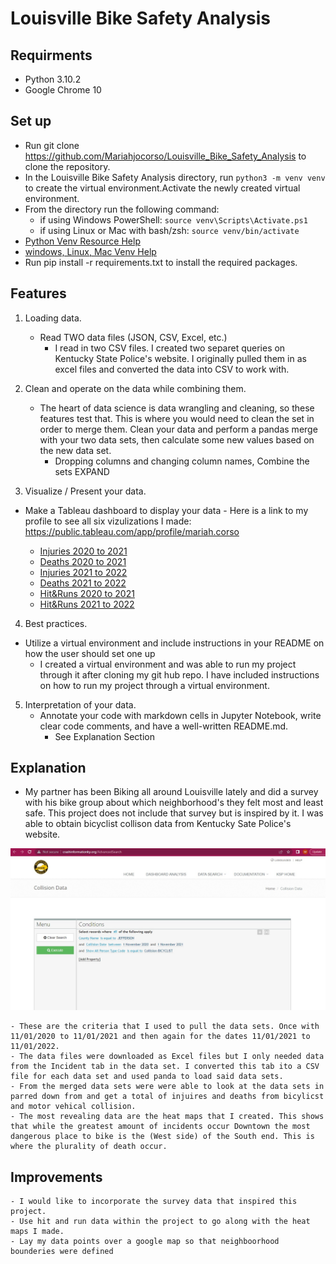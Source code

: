 # Louisville Bike Safety Analysis

## Requirments
 - Python 3.10.2
 - Google Chrome 10

## Set up

* Run git clone https://github.com/Mariahjocorso/Louisville_Bike_Safety_Analysis to clone the repository.
* In the Louisville Bike Safety Analysis directory, run ```python3 -m venv venv``` to create the virtual environment.Activate the newly created virtual environment. 
* From the directory run the following command:
    - if using Windows PowerShell: ```source venv\Scripts\Activate.ps1```
    - if using Linux or Mac with bash/zsh: ```source venv/bin/activate```
* [Python Venv Resource Help](https://docs.python.org/3/library/venv.html)
* [windows, Linux, Mac Venv Help](https://itnext.io/a-quick-guide-on-how-to-setup-a-python-virtual-environment-windows-linux-mac-bf662c2c77d3)
* Run pip install -r requirements.txt to install the required packages.

## Features
1. Loading data. 
    - Read TWO data files (JSON, CSV, Excel, etc.)
        - I read in two CSV files. I created two separet queries on Kentucky State Police's website. I originally pulled them in as excel files and converted the data into CSV to work with. 

2. Clean and operate on the data while combining them. 
    - The heart of data science is data wrangling and cleaning, so these features test that. This is where you would need to clean the set in order to merge them. Clean your data and perform a pandas merge with your two data sets, then calculate some new values based on the new data set.  
        - Dropping columns and changing column names, Combine the sets EXPAND

3. Visualize / Present your data. 

 - Make a Tableau dashboard to display your data
        - Here is a link to my profile to see all six vizulizations I made: https://public.tableau.com/app/profile/mariah.corso

    * [Injuries 2020 to 2021](https://public.tableau.com/views/BicyclistInjuries2020to2021/Injured1?:language=en-US&:display_count=n&:origin=viz_share_link)
    * [Deaths 2020 to 2021](https://public.tableau.com/views/BicyclistDeaths2020to2021/Deaths1?:language=en-US&:display_count=n&:origin=viz_share_link)
    * [Injuries 2021 to 2022](https://public.tableau.com/views/BicyclistInjuries2021to2022/Injured2?:language=en-US&:display_count=n&:origin=viz_share_link)
    * [Deaths 2021 to 2022](https://public.tableau.com/views/BicyclistDeaths2021to2022/Deaths2?:language=en-US&:display_count=n&:origin=viz_share_link)
    * [Hit&Runs 2020 to 2021](https://public.tableau.com/views/HitandRunInvolvingBicyclist2020to2021/HitRun1?:language=en-US&:display_count=n&:origin=viz_share_link)
    * [Hit&Runs 2021 to 2022](https://public.tableau.com/views/HitandRunInvolvingBicyclists2021to2022/HitRun2?:language=en-US&:display_count=n&:origin=viz_share_link)


4. Best practices.

- Utilize a virtual environment and include instructions in your README on how the user should set one up
    - I created a virtual environment and was able to run my project through it after cloning my git hub repo. I have included instructions on how to run my project through a virtual environment. 

5. Interpretation of your data. 
   - Annotate your code with markdown cells in Jupyter Notebook, write clear code comments, and have a well-written README.md.
        - See Explanation Section

## Explanation 
 - My partner has been Biking all around Louisville lately and did a survey with his bike group about which neighborhood's they felt most and least safe. This project does not include that survey but is inspired by it. I was able to obtain bicyclist collison data from Kentucky Sate Police's website.

![KSP Query](https://github.com/Mariahjocorso/Louisville_Bike_Safety_Analysis/blob/main/KSP_Query_Example.jpg)
 
    - These are the criteria that I used to pull the data sets. Once with 11/01/2020 to 11/01/2021 and then again for the dates 11/01/2021 to 11/01/2022. 
    - The data files were downloaded as Excel files but I only needed data from the Incident tab in the data set. I converted this tab ito a CSV file for each data set and used panda to load said data sets. 
    - From the merged data sets were were able to look at the data sets in parred down from and get a total of injuires and deaths from bicylicst and motor vehical collision.
    - The most revealing data are the heat maps that I created. This shows that while the greatest amount of incidents occur Downtown the most dangerous place to bike is the (West side) of the South end. This is where the plurality of death occur. 

## Improvements
    - I would like to incorporate the survey data that inspired this project.
    - Use hit and run data within the project to go along with the heat maps I made.
    - Lay my data points over a google map so that neighboorhood bounderies were defined